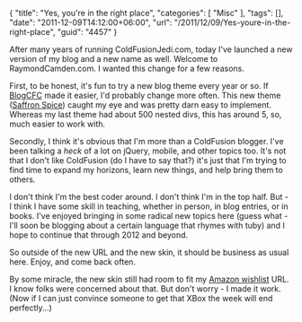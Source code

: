{
	"title": "Yes, you're in the right place",
	"categories": [
		"Misc"
	],
	"tags": [],
	"date": "2011-12-09T14:12:00+06:00",
	"url": "/2011/12/09/Yes-youre-in-the-right-place",
	"guid": "4457"
}

After many years of running ColdFusionJedi.com, today I've launched a new version of my blog and a new name as well. Welcome to RaymondCamden.com. I wanted this change for a few reasons.

First, to be honest, it's fun to try a new blog theme every year or so. If <a href="http://www.blogcfc.com">BlogCFC</a> made it easier, I'd probably change more often. This new theme (<a href="http://www.skinpress.com/saffron-spice/">Saffron Spice</a>) caught my eye and was pretty darn easy to implement. Whereas my last theme had about 500 nested divs, this has around 5, so, much easier to work with.

Secondly, I think it's obvious that I'm more than a ColdFusion blogger. I've been talking a <i>heck</i> of a lot on jQuery, mobile, and other topics too. It's not that I don't like ColdFusion (do I have to say that?) it's just that I'm trying to find time to expand my horizons, learn new things, and help bring them to others. 

I don't think I'm the best coder around. I don't think I'm in the top half. But - I think I have some skill in teaching, whether in person, in blog entries, or in books. I've enjoyed bringing in some radical new topics here (guess what - I'll soon be blogging about a certain language that rhymes with tuby) and I hope to continue that through 2012 and beyond.

So outside of the new URL and the new skin, it should be business as usual here. Enjoy, and come back often. 

By some miracle, the new skin still had room to fit my <a href="http://www.amazon.com/o/registry/2TCL1D08EZEYE">Amazon wishlist</a> URL. I know folks were concerned about that. But don't worry - I made it work. (Now if I can just convince someone to get that XBox the week will end perfectly...)